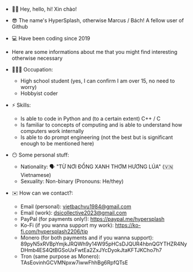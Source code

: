 - 👋🏼 Hey, hello, hi! Xin chào!
- 😎 The name's HyperSplash, otherwise Marcus / Bách! A fellow user of Github
- 💻 Have been coding since 2019

- Here are some informations about me that you might find interesting otherwise necessary

- 🧑🏻‍💻 Occupation:
  - High school student (yes, I can confirm I am over 15, no need to worry)
  - Hobbyist coder

- ⚡ Skills:
  - Is able to code in Python and (to a certain extent) C++ / C
  - Is familiar to concepts of computing and is able to understand how computers work internally
  - Is able to do prompt engineering (not the best but is significant enough to be mentioned here)

- 😶 Some personal stuff:
  - Nationality: 🗣️ "TỪ NƠI ĐỒNG XANH THƠM HƯƠNG LÚA" (🇻🇳 Vietnamese)
  - Sexuality: Non-binary (Pronouns: He/they)

- ✉️ How can we contact?:
  - Email (personal): vietbachvu1984@gmail.com
  - Email (work): dsicollective2023@gmail.com
  - PayPal (for payments only!): https://paypal.me/hypersplash
  - Ko-Fi (if you wanna support my work): https://ko-fi.com/hypersplash2206/tip
  - Monero (for both payments and if you wanna support): 89pyN5xRVBpYmjkJRQWh9y14W95pHCsDJQUR4hbnQGYTHZR4NyDHmb4ES4QtBGSoUxFwtEa2ZxJYcDyokJtaKFTJKCho7h7
  - Tron (same purpose as Monero): TAsEovinhGCVMNpxw7iwwFhhBg6RpfQTsE
